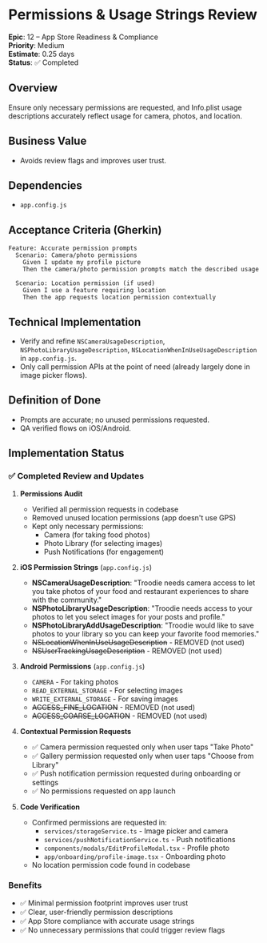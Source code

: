 # Permissions & Usage Strings Review

**Epic**: 12 – App Store Readiness & Compliance  
**Priority**: Medium  
**Estimate**: 0.25 days  
**Status**: ✅ Completed

## Overview
Ensure only necessary permissions are requested, and Info.plist usage descriptions accurately reflect usage for camera, photos, and location.

## Business Value
- Avoids review flags and improves user trust.

## Dependencies
- `app.config.js`

## Acceptance Criteria (Gherkin)
```gherkin
Feature: Accurate permission prompts
  Scenario: Camera/photo permissions
    Given I update my profile picture
    Then the camera/photo permission prompts match the described usage

  Scenario: Location permission (if used)
    Given I use a feature requiring location
    Then the app requests location permission contextually
```

## Technical Implementation
- Verify and refine `NSCameraUsageDescription`, `NSPhotoLibraryUsageDescription`, `NSLocationWhenInUseUsageDescription` in `app.config.js`.
- Only call permission APIs at the point of need (already largely done in image picker flows).

## Definition of Done
- Prompts are accurate; no unused permissions requested.  
- QA verified flows on iOS/Android.

## Implementation Status

### ✅ Completed Review and Updates

1. **Permissions Audit**
   - Verified all permission requests in codebase
   - Removed unused location permissions (app doesn't use GPS)
   - Kept only necessary permissions:
     - Camera (for taking food photos)
     - Photo Library (for selecting images)
     - Push Notifications (for engagement)

2. **iOS Permission Strings** (`app.config.js`)
   - **NSCameraUsageDescription**: "Troodie needs camera access to let you take photos of your food and restaurant experiences to share with the community."
   - **NSPhotoLibraryUsageDescription**: "Troodie needs access to your photos to let you select images for your posts and profile."
   - **NSPhotoLibraryAddUsageDescription**: "Troodie would like to save photos to your library so you can keep your favorite food memories."
   - ~~NSLocationWhenInUseUsageDescription~~ - REMOVED (not used)
   - ~~NSUserTrackingUsageDescription~~ - REMOVED (not used)

3. **Android Permissions** (`app.config.js`)
   - `CAMERA` - For taking photos
   - `READ_EXTERNAL_STORAGE` - For selecting images
   - `WRITE_EXTERNAL_STORAGE` - For saving images
   - ~~ACCESS_FINE_LOCATION~~ - REMOVED (not used)
   - ~~ACCESS_COARSE_LOCATION~~ - REMOVED (not used)

4. **Contextual Permission Requests**
   - ✅ Camera permission requested only when user taps "Take Photo"
   - ✅ Gallery permission requested only when user taps "Choose from Library"
   - ✅ Push notification permission requested during onboarding or settings
   - ✅ No permissions requested on app launch

5. **Code Verification**
   - Confirmed permissions are requested in:
     - `services/storageService.ts` - Image picker and camera
     - `services/pushNotificationService.ts` - Push notifications
     - `components/modals/EditProfileModal.tsx` - Profile photo
     - `app/onboarding/profile-image.tsx` - Onboarding photo
   - No location permission code found in codebase

### Benefits
- ✅ Minimal permission footprint improves user trust
- ✅ Clear, user-friendly permission descriptions
- ✅ App Store compliance with accurate usage strings
- ✅ No unnecessary permissions that could trigger review flags

